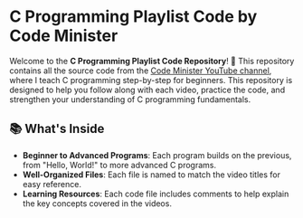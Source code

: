 # C Programming Playlist Code by Code Minister

Welcome to the **C Programming Playlist Code Repository**! 📂 This repository contains all the source code from the [Code Minister YouTube channel](your-channel-link-here), where I teach C programming step-by-step for beginners. This repository is designed to help you follow along with each video, practice the code, and strengthen your understanding of C programming fundamentals.

## 📚 What's Inside

- **Beginner to Advanced Programs**: Each program builds on the previous, from "Hello, World!" to more advanced C programs.
- **Well-Organized Files**: Each file is named to match the video titles for easy reference.
- **Learning Resources**: Each code file includes comments to help explain the key concepts covered in the videos.
